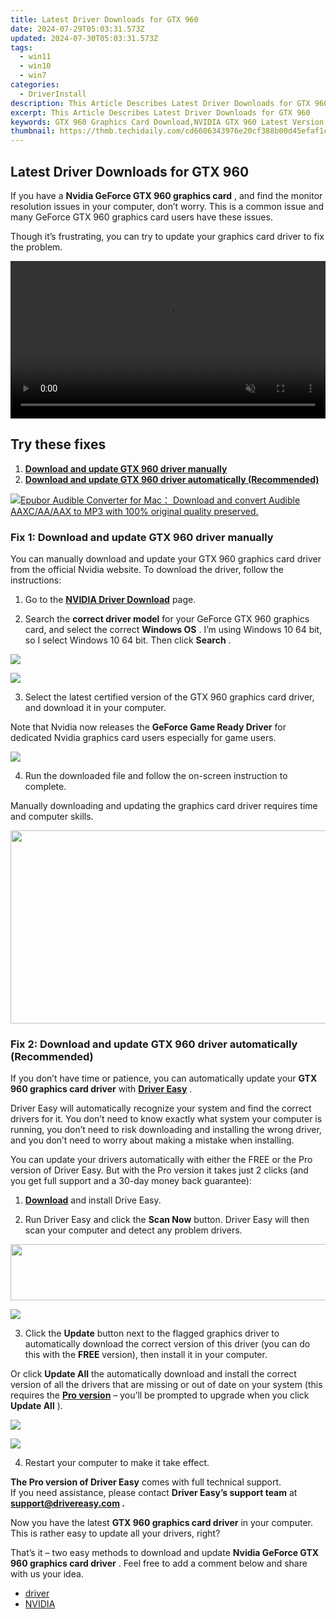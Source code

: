 ```yaml
---
title: Latest Driver Downloads for GTX 960
date: 2024-07-29T05:03:31.573Z
updated: 2024-07-30T05:03:31.573Z
tags:
  - win11
  - win10
  - win7
categories:
  - DriverInstall
description: This Article Describes Latest Driver Downloads for GTX 960
excerpt: This Article Describes Latest Driver Downloads for GTX 960
keywords: GTX 960 Graphics Card Download,NVIDIA GTX 960 Latest Version,GTX 960 Performance Updates,GTX 960 Drivers Update Guide,Download GTX 960 Official Software,New Features in GTX 960 Graphics Driver,How to Install NVIDIA GTX 960 Latest Drivers
thumbnail: https://thmb.techidaily.com/cd6606343976e20cf388b00d45efaf1c0dc2657ac5579547b5483cbbe74bcc51.jpg
---
```


## Latest Driver Downloads for GTX 960

 If you have a **Nvidia GeForce GTX 960 graphics card** , and find the monitor resolution issues in your computer, don’t worry. This is a common issue and many GeForce GTX 960 graphics card users have these issues.

 Though it’s frustrating, you can try to update your graphics card driver to fix the problem.

<!-- affiliate ads begin -->
<a href="https://secure.2checkout.com/order/checkout.php?PRODS=36506229&QTY=1&AFFILIATE=108875&CART=1"><video width="100%" height="" class="rounded-t-md shadow-lg relative z-20" controls="" autoplay="" loop="" muted="" playsinline="" webkit-playinginline="">
<source type="video/mp4" src="https://aidaform.com/images/videos/aidaform-welcome-site.mp4"><source type="video/webm" src="https://aidaform.com/images/videos/aidaform-welcome-site.webm"></video></a>
<!-- affiliate ads end -->
## Try these fixes

1. **[Download and update GTX 960 driver manually](#Fix1)**
2. **[Download and update GTX 960 driver automatically (Recommended)](#Fix2)**

<!-- affiliate ads begin -->
<a href="https://secure.2checkout.com/order/checkout.php?PRODS=4713565&QTY=1&AFFILIATE=108875&CART=1"><img src="https://www.epubor.com/images/uppic/audible-converter-interface.png" border="0">Epubor Audible Converter for Mac： Download and convert Audible AAXC/AA/AAX to MP3 with 100% original quality preserved.</a>
<!-- affiliate ads end -->
### Fix 1: Download and update GTX 960 driver manually

 You can manually download and update your GTX 960 graphics card driver from the official Nvidia website. To download the driver, follow the instructions:

 1) Go to the **[NVIDIA Driver Download](https://tools.techidaily.com/drivereasy/download/)**  page.

 2) Search the **correct driver model** for your GeForce GTX 960 graphics card, and select the correct **Windows OS** . I’m using Windows 10 64 bit, so I select Windows 10 64 bit. Then click **Search** .

<!-- affiliate ads begin -->
<a href="https://estore.winxdvd.com/order/checkout.php?PRODS=4612444&QTY=1&AFFILIATE=108875&CART=1"><img src="https://www.winxdvd.com/affiliate/new-banner/pt-728x90.jpg" border="0"></a>
<!-- affiliate ads end -->
![](https://images.drivereasy.com/wp-content/uploads/2018/05/img_5b06336c9fb25.jpg)

 3) Select the latest certified version of the GTX 960 graphics card driver, and download it in your computer.

 Note that Nvidia now releases the **GeForce Game Ready Driver** for dedicated Nvidia graphics card users especially for game users.

![](https://images.drivereasy.com/wp-content/uploads/2018/05/img_5b063391ae56b.jpg)

 4) Run the downloaded file and follow the on-screen instruction to complete.

 Manually downloading and updating the graphics card driver requires time and computer skills.

<!-- affiliate ads begin -->
<a href="https://martinic.evyy.net/c/5597632/1422856/4482" target="_top" id="1422856"><img src="//a.impactradius-go.com/display-ad/4482-1422856" border="0" alt="" width="580" height="309"/></a>
<!-- affiliate ads end -->
### Fix 2: Download and update GTX 960 driver automatically (Recommended)

 If you don’t have time or patience, you can automatically update your **GTX 960 graphics card driver** with **[Driver Easy](https://tools.techidaily.com/drivereasy/download/)**  .

 Driver Easy will automatically recognize your system and find the correct drivers for it. You don’t need to know exactly what system your computer is running, you don’t need to risk downloading and installing the wrong driver, and you don’t need to worry about making a mistake when installing.

 You can update your drivers automatically with either the FREE or the Pro version of Driver Easy. But with the Pro version it takes just 2 clicks (and you get full support and a 30-day money back guarantee):

 1) **[Download](https://tools.techidaily.com/drivereasy/download/)**  and install Drive Easy.

 2) Run Driver Easy and click the **Scan Now** button. Driver Easy will then scan your computer and detect any problem drivers.

<!-- affiliate ads begin -->
<a href="https://united.elfm.net/c/5597632/517826/4704" target="_top" id="517826"><img src="//a.impactradius-go.com/display-ad/4704-517826" border="0" alt="" width="728" height="90"/></a><img height="0" width="0" src="https://united.elfm.net/i/5597632/517826/4704" style="position:absolute;visibility:hidden;" border="0" />
<!-- affiliate ads end -->
![](https://images.drivereasy.com/wp-content/uploads/2020/07/image-357.png)

 3) Click the **Update** button next to the flagged graphics driver to automatically download the correct version of this driver (you can do this with the **FREE** version), then install it in your computer.

 Or click **Update All** the automatically download and install the correct version of all the drivers that are missing or out of date on your system (this requires the [**Pro version**](https://tools.techidaily.com/drivereasy/download/) – you’ll be prompted to upgrade when you click **Update All** ).

<!-- affiliate ads begin -->
<a href="https://store.massmailsoftware.com/order/checkout.php?PRODS=1047974&QTY=1&AFFILIATE=108875&CART=1"><img src="https://secure.avangate.com/images/merchant/dc87c13749315c7217cdc4ac692e704c/banera_for_partners-04_%281%29.jpg" border="0"></a>
<!-- affiliate ads end -->
![](https://images.drivereasy.com/wp-content/uploads/2020/07/2020-07-31_18-08-52.jpg)

4) Restart your computer to make it take effect.

**The Pro version of Driver Easy** comes with full technical support.  
 If you need assistance, please contact **Driver Easy’s support team** at **[support@drivereasy.com](mailto:support@drivereasy.com) .**

 Now you have the latest **GTX 960 graphics card driver** in your computer. This is rather easy to update all your drivers, right?

 That’s it – two easy methods to download and update **Nvidia GeForce GTX 960 graphics card driver** . Feel free to add a comment below and share with us your idea.

* [driver](https://tools.techidaily.com/drivereasy/download/)
* [NVIDIA](https://tools.techidaily.com/drivereasy/download/)

<ins class="adsbygoogle"
     style="display:block"
     data-ad-format="autorelaxed"
     data-ad-client="ca-pub-7571918770474297"
     data-ad-slot="1223367746"></ins>



<ins class="adsbygoogle"
     style="display:block"
     data-ad-client="ca-pub-7571918770474297"
     data-ad-slot="8358498916"
     data-ad-format="auto"
     data-full-width-responsive="true"></ins>


